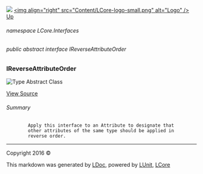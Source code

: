 ![](Content/LCore-banner-small.png "")
[&lt;img align=&quot;right&quot; src=&quot;Content/LCore-logo-small.png&quot; alt=&quot;Logo&quot; /&gt;](../README.md)
[Up](docs/L.md)

###### namespace LCore.Interfaces

###### public abstract interface IReverseAttributeOrder

### IReverseAttributeOrder

 ![Type Abstract Class](http://b.repl.ca/v1/Type-Abstract%20Class-blue.png "")



[View Source](Interfaces/IReverseAttributeOrder.cs#L)

###### Summary

            Apply this interface to an Attribute to designate that 
            other attributes of the same type should be applied in 
            reverse order.
            



---

Copyright 2016 &copy; [](../README.md) [](../TableOfContents.md)

This markdown was generated by [LDoc](https://github.com/CodeSingularity/LDoc), powered by [LUnit](https://github.com/CodeSingularity/LUnit), [LCore](https://github.com/CodeSingularity/LCore)
